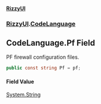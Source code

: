 #### [RizzyUI](index 'index')
### [RizzyUI](RizzyUI 'RizzyUI').[CodeLanguage](RizzyUI.CodeLanguage 'RizzyUI.CodeLanguage')

## CodeLanguage.Pf Field

PF firewall configuration files.

```csharp
public const string Pf = pf;
```

#### Field Value
[System.String](https://docs.microsoft.com/en-us/dotnet/api/System.String 'System.String')